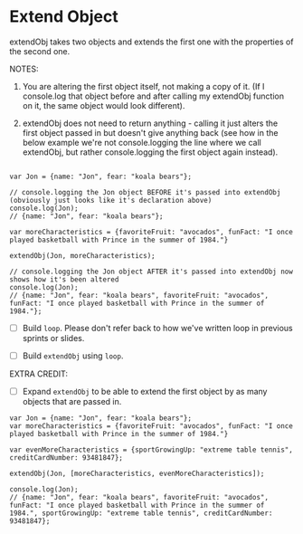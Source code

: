 # Extend Object


extendObj takes two objects and extends the first one with the properties of the second one.

NOTES:

1. You are altering the first object itself, not making a copy of it. (If I console.log that object before and after calling my extendObj function on it, the same object would look different).

2. extendObj does not need to return anything - calling it just alters the first object passed in but doesn't give anything back (see how in the below example we're not console.logging the line where we call extendObj, but rather console.logging the first object again instead). 

``` 

var Jon = {name: "Jon", fear: "koala bears"};

// console.logging the Jon object BEFORE it's passed into extendObj (obviously just looks like it's declaration above)
console.log(Jon);
// {name: "Jon", fear: "koala bears"};

var moreCharacteristics = {favoriteFruit: "avocados", funFact: "I once played basketball with Prince in the summer of 1984."}

extendObj(Jon, moreCharacteristics);

// console.logging the Jon object AFTER it's passed into extendObj now shows how it's been altered
console.log(Jon);
// {name: "Jon", fear: "koala bears", favoriteFruit: "avocados", funFact: "I once played basketball with Prince in the summer of 1984."};

```

* [ ] Build `loop`. Please don't refer back to how we've written loop in previous sprints or slides.

* [ ] Build `extendObj` using `loop`.

EXTRA CREDIT: 
* [ ] Expand `extendObj` to be able to extend the first object by as many objects that are passed in.

```
var Jon = {name: "Jon", fear: "koala bears"};
var moreCharacteristics = {favoriteFruit: "avocados", funFact: "I once played basketball with Prince in the summer of 1984."}

var evenMoreCharacteristics = {sportGrowingUp: "extreme table tennis", creditCardNumber: 93481847};

extendObj(Jon, [moreCharacteristics, evenMoreCharacteristics]);

console.log(Jon);
// {name: "Jon", fear: "koala bears", favoriteFruit: "avocados", funFact: "I once played basketball with Prince in the summer of 1984.", sportGrowingUp: "extreme table tennis", creditCardNumber: 93481847};


```

